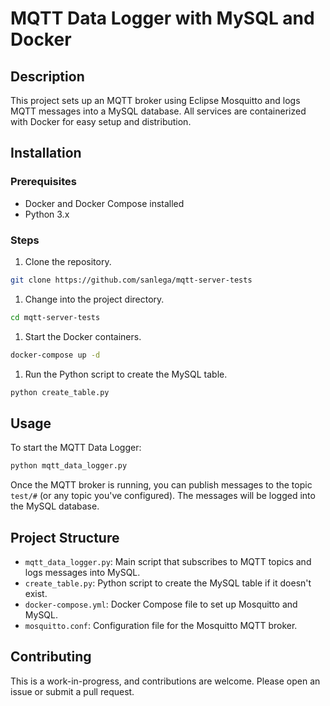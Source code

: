 # MQTT Data Logger with MySQL and Docker
## Description

This project sets up an MQTT broker using Eclipse Mosquitto and logs MQTT messages into a MySQL database. All services are containerized with Docker for easy setup and distribution.
## Installation
### Prerequisites
- Docker and Docker Compose installed
- Python 3.x
### Steps
1. Clone the repository.

```bash
git clone https://github.com/sanlega/mqtt-server-tests
```


1. Change into the project directory.

```bash
cd mqtt-server-tests
```


1. Start the Docker containers.

```bash
docker-compose up -d
```


1. Run the Python script to create the MySQL table.

```bash
python create_table.py
```


## Usage

To start the MQTT Data Logger:

```bash
python mqtt_data_logger.py
```


Once the MQTT broker is running, you can publish messages to the topic `test/#` (or any topic you've configured). The messages will be logged into the MySQL database.
## Project Structure 
- `mqtt_data_logger.py`: Main script that subscribes to MQTT topics and logs messages into MySQL. 
- `create_table.py`: Python script to create the MySQL table if it doesn't exist. 
- `docker-compose.yml`: Docker Compose file to set up Mosquitto and MySQL. 
- `mosquitto.conf`: Configuration file for the Mosquitto MQTT broker.
## Contributing

This is a work-in-progress, and contributions are welcome. Please open an issue or submit a pull request.
